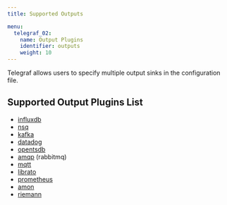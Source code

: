 ```yaml
---
title: Supported Outputs

menu:
  telegraf_02:
    name: Output Plugins
    identifier: outputs
    weight: 10
---
```


Telegraf allows users to specify multiple output sinks in the configuration file.

## Supported Output Plugins List

* [influxdb](https://github.com/influxdata/telegraf/tree/master/plugins/outputs/influxdb)
* [nsq](https://github.com/influxdb/telegraf/tree/master/outputs/nsq)
* [kafka](https://github.com/influxdb/telegraf/tree/master/outputs/kafka)
* [datadog](https://github.com/influxdb/telegraf/tree/master/outputs/datadog)
* [opentsdb](https://github.com/influxdb/telegraf/tree/master/outputs/opentsdb)
* [amqp](https://github.com/influxdb/telegraf/tree/master/outputs/amqp) (rabbitmq)
* [mqtt](https://github.com/influxdb/telegraf/tree/master/outputs/mqtt)
* [librato](https://github.com/influxdb/telegraf/tree/master/outputs/librato)
* [prometheus](https://github.com/influxdb/telegraf/tree/master/outputs/prometheus)
* [amon](https://github.com/influxdb/telegraf/tree/master/outputs/amon)
* [riemann](https://github.com/influxdb/telegraf/tree/master/outputs/riemann)


